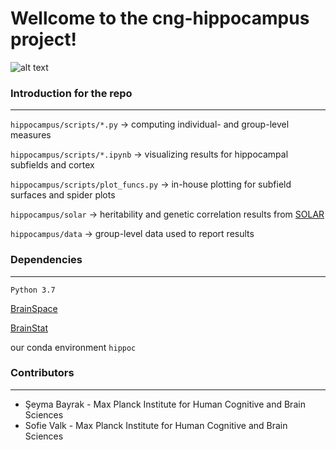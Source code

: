 # Wellcome to the cng-hippocampus project!

![alt text](https://github.com/CNG-LAB/cngopen/blob/main/hippocampus/image.png)

### Introduction for the repo
----------

`hippocampus/scripts/*.py`          ->  computing individual- and group-level measures 

`hippocampus/scripts/*.ipynb`       ->  visualizing results for hippocampal subfields and cortex

`hippocampus/scripts/plot_funcs.py` ->  in-house plotting for subfield surfaces and spider plots

`hippocampus/solar`                 ->  heritability and genetic correlation results from [SOLAR](http://www.solar-eclipse-genetics.org/)

`hippocampus/data`                  ->  group-level data used to report results

### Dependencies
----------

`Python 3.7` 

[BrainSpace](https://github.com/MICA-MNI/BrainSpace)

[BrainStat](https://github.com/MICA-MNI/BrainStat)

our conda environment `hippoc`

### Contributors
----------
- Şeyma Bayrak - Max Planck Institute for Human Cognitive and Brain Sciences
- Sofie Valk - Max Planck Institute for Human Cognitive and Brain Sciences 
